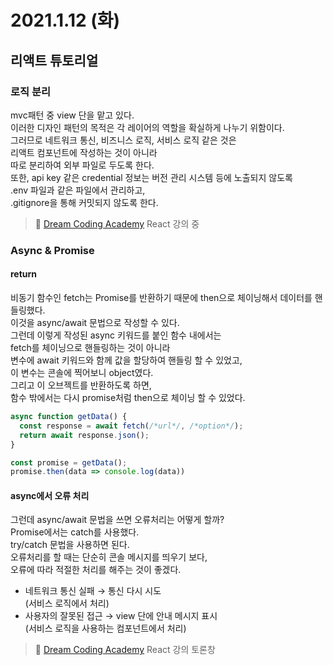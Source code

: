 # 2021.1.12 (화)

## 리액트 튜토리얼

### 로직 분리

mvc패턴 중 view 단을 맡고 있다.  
이러한 디자인 패턴의 목적은 각 레이어의 역할을 확실하게 나누기 위함이다.  
그러므로 네트워크 통신, 비즈니스 로직, 서비스 로직 같은 것은  
리액트 컴포넌트에 작성하는 것이 아니라  
따로 분리하여 외부 파일로 두도록 한다.  
또한, api key 같은 credential 정보는 버전 관리 시스템 등에 노출되지 않도록  
.env 파일과 같은 파일에서 관리하고,  
.gitignore을 통해 커밋되지 않도록 한다.

> 📖 [Dream Coding Academy](https://academy.dream-coding.com/) React 강의 중

### Async & Promise

#### return

비동기 함수인 fetch는 Promise를 반환하기 때문에 then으로 체이닝해서 데이터를 핸들링했다.  
 이것을 async/await 문법으로 작성할 수 있다.  
 그런데 이렇게 작성된 async 키워드를 붙인 함수 내에서는  
 fetch를 체이닝으로 핸들링하는 것이 아니라  
 변수에 await 키워드와 함께 값을 할당하여 핸들링 할 수 있었고,  
 이 변수는 콘솔에 찍어보니 object였다.  
 그리고 이 오브젝트를 반환하도록 하면,  
 함수 밖에서는 다시 promise처럼 then으로 체이닝 할 수 있었다.

```js
async function getData() {
  const response = await fetch(/*url*/, /*option*/);
  return await response.json();
}

const promise = getData();
promise.then(data => console.log(data))
```

#### async에서 오류 처리

그런데 async/await 문법을 쓰면 오류처리는 어떻게 할까?  
Promise에서는 catch를 사용했다.  
try/catch 문법을 사용하면 된다.  
오류처리를 할 때는 단순히 콘솔 메시지를 띄우기 보다,  
오류에 따라 적절한 처리를 해주는 것이 좋겠다.

- 네트워크 통신 실패 → 통신 다시 시도  
  (서비스 로직에서 처리)
- 사용자의 잘못된 접근 → view 단에 안내 메시지 표시  
  (서비스 로직을 사용하는 컴포넌트에서 처리)

> 📖 [Dream Coding Academy](https://academy.dream-coding.com/) React 강의 토론창
